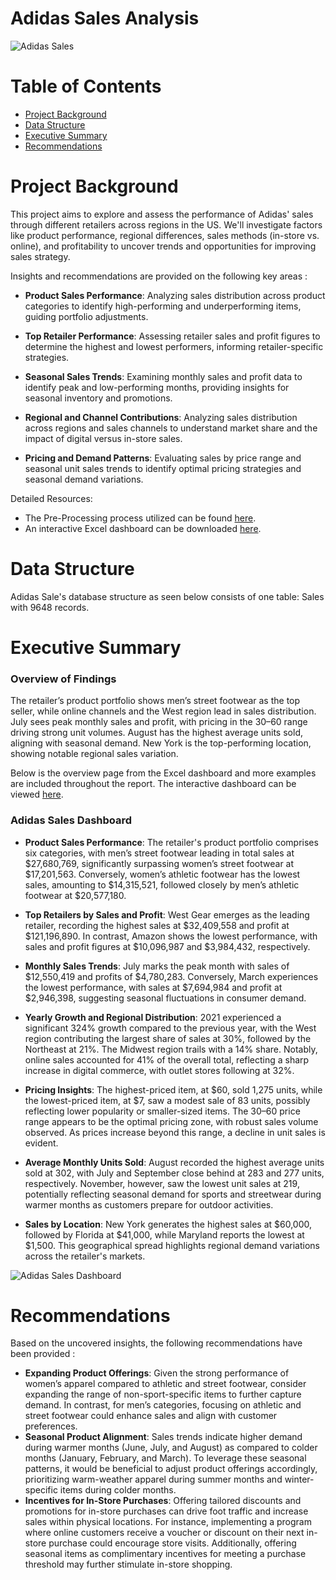 # Adidas Sales Analysis

![Adidas Sales](https://github.com/user-attachments/assets/da698f88-ce55-47e5-9af7-c74fa57fb4aa)

# Table of Contents
* [Project Background](#project-background)
* [Data Structure](#data-structure)
* [Executive Summary](#executive-summary)
* [Recommendations](#recommendations)

# Project Background 
This project aims to explore and assess the performance of Adidas' sales through different retailers across regions in the US. We'll investigate factors like product performance, regional differences, sales methods (in-store vs. online), and profitability to uncover trends and opportunities for improving sales strategy.

Insights and recommendations are provided on the following key areas : 

- **Product Sales Performance**: Analyzing sales distribution across product categories to identify high-performing and underperforming items, guiding portfolio adjustments.

- **Top Retailer Performance**: Assessing retailer sales and profit figures to determine the highest and lowest performers, informing retailer-specific strategies.

- **Seasonal Sales Trends**: Examining monthly sales and profit data to identify peak and low-performing months, providing insights for seasonal inventory and promotions.

- **Regional and Channel Contributions**: Analyzing sales distribution across regions and sales channels to understand market share and the impact of digital versus in-store sales.

- **Pricing and Demand Patterns**: Evaluating sales by price range and seasonal unit sales trends to identify optimal pricing strategies and seasonal demand variations.

Detailed Resources: 

- The Pre-Processing process utilized can be found [here](https://github.com/karlyndiary/Adidas-Sales-Analysis/tree/main/%5B01%5D%20Data%20Cleaning%20%26%20ETL). 
- An interactive Excel dashboard can be downloaded [here](https://github.com/karlyndiary/Adidas-Sales-Analysis/tree/main/%5B02%5D%20Data%20Visualization).

# Data Structure

Adidas Sale's database structure as seen below consists of one table: Sales with 9648 records.

# Executive Summary 

### Overview of Findings 

The retailer’s product portfolio shows men’s street footwear as the top seller, while online channels and the West region lead in sales distribution. July sees peak monthly sales and profit, with pricing in the $30–$60 range driving strong unit volumes. August has the highest average units sold, aligning with seasonal demand. New York is the top-performing location, showing notable regional sales variation.

Below is the overview page from the Excel dashboard and more examples are included throughout the report. The interactive dashboard can be viewed [here](https://github.com/karlyndiary/Adidas-Sales-Analysis/tree/main/%5B02%5D%20Data%20Visualization).

### Adidas Sales Dashboard

- **Product Sales Performance**: The retailer's product portfolio comprises six categories, with men’s street footwear leading in total sales at $27,680,769, significantly surpassing women’s street footwear at $17,201,563. Conversely, women’s athletic footwear has the lowest sales, amounting to $14,315,521, followed closely by men’s athletic footwear at $20,577,180.

- **Top Retailers by Sales and Profit**: West Gear emerges as the leading retailer, recording the highest sales at $32,409,558 and profit at $121,196,890. In contrast, Amazon shows the lowest performance, with sales and profit figures at $10,096,987 and $3,984,432, respectively.

- **Monthly Sales Trends**: July marks the peak month with sales of $12,550,419 and profits of $4,780,283. Conversely, March experiences the lowest performance, with sales at $7,694,984 and profit at $2,946,398, suggesting seasonal fluctuations in consumer demand.

- **Yearly Growth and Regional Distribution**: 2021 experienced a significant 324% growth compared to the previous year, with the West region contributing the largest share of sales at 30%, followed by the Northeast at 21%. The Midwest region trails with a 14% share. Notably, online sales accounted for 41% of the overall total, reflecting a sharp increase in digital commerce, with outlet stores following at 32%.

- **Pricing Insights**: The highest-priced item, at $60, sold 1,275 units, while the lowest-priced item, at $7, saw a modest sale of 83 units, possibly reflecting lower popularity or smaller-sized items. The $30–$60 price range appears to be the optimal pricing zone, with robust sales volume observed. As prices increase beyond this range, a decline in unit sales is evident.

- **Average Monthly Units Sold**: August recorded the highest average units sold at 302, with July and September close behind at 283 and 277 units, respectively. November, however, saw the lowest unit sales at 219, potentially reflecting seasonal demand for sports and streetwear during warmer months as customers prepare for outdoor activities.

- **Sales by Location**: New York generates the highest sales at $60,000, followed by Florida at $41,000, while Maryland reports the lowest at $1,500. This geographical spread highlights regional demand variations across the retailer's markets.

![Adidas Sales Dashboard](https://github.com/user-attachments/assets/95a66359-baed-4b67-ad2f-2abfd2624f54)

# Recommendations

Based on the uncovered insights, the following recommendations have been provided : 

- **Expanding Product Offerings**: Given the strong performance of women’s apparel compared to athletic and street footwear, consider expanding the range of non-sport-specific items to further capture demand. In contrast, for men’s categories, focusing on athletic and street footwear could enhance sales and align with customer preferences.
- **Seasonal Product Alignment**: Sales trends indicate higher demand during warmer months (June, July, and August) as compared to colder months (January, February, and March). To leverage these seasonal patterns, it would be beneficial to adjust product offerings accordingly, prioritizing warm-weather apparel during summer months and winter-specific items during colder months.
- **Incentives for In-Store Purchases**: Offering tailored discounts and promotions for in-store purchases can drive foot traffic and increase sales within physical locations. For instance, implementing a program where online customers receive a voucher or discount on their next in-store purchase could encourage store visits. Additionally, offering seasonal items as complimentary incentives for meeting a purchase threshold may further stimulate in-store shopping.
